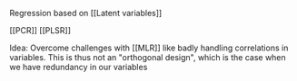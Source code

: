 Regression based on [[Latent variables]]


[[PCR]]
[[PLSR]]


Idea: Overcome challenges with [[MLR]] like badly handling correlations in variables. This is thus not an "orthogonal design", which is the case when we have redundancy in our variables